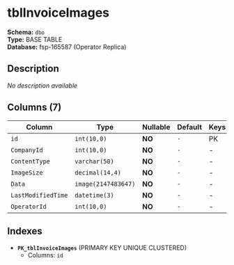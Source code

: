 # tblInvoiceImages

**Schema:** `dbo`  
**Type:** BASE TABLE  
**Database:** fsp-165587 (Operator Replica)

## Description

*No description available*

## Columns (7)

| Column | Type | Nullable | Default | Keys | Description |
|--------|------|----------|---------|------|-------------|
| `id` | `int(10,0)` | **NO** | `-` | PK | - |
| `CompanyId` | `int(10,0)` | **NO** | `-` | - | - |
| `ContentType` | `varchar(50)` | **NO** | `-` | - | - |
| `ImageSize` | `decimal(14,4)` | **NO** | `-` | - | - |
| `Data` | `image(2147483647)` | **NO** | `-` | - | - |
| `LastModifiedTime` | `datetime(3)` | **NO** | `-` | - | - |
| `OperatorId` | `int(10,0)` | **NO** | `-` | - | - |

## Indexes

- **`PK_tblInvoiceImages`** (PRIMARY KEY UNIQUE CLUSTERED)
  - Columns: `id`
